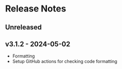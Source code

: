 # Release Notes

## Unreleased

## v3.1.2 - 2024-05-02

* Formatting
* Setup GitHub actions for checking code formatting
